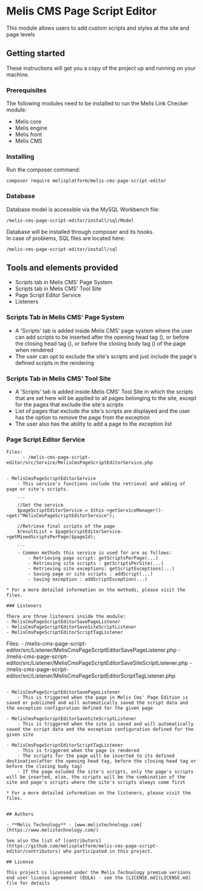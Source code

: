 # Melis CMS Page Script Editor

This module allows users to add custom scripts and styles at the site and page levels


## Getting started

These instructions will get you a copy of the project up and running on your machine.

### Prerequisites

The following modules need to be installed to run the Melis Link Checker module:

- Melis core
- Melis engine
- Melis front
- Melis CMS

### Installing

Run the composer command:

```
composer require melisplatform/melis-cms-page-script-editor
```

### Database

Database model is accessible via the MySQL Workbench file:

```
/melis-cms-page-script-editor/install/sql/Model
```

Database will be installed through composer and its hooks.  
In case of problems, SQL files are located here:

```
/melis-cms-page-script-editor/install/sql
```

## Tools and elements provided

- Scripts tab in Melis CMS' Page System
- Scripts tab in Melis CMS' Tool Site
- Page Script Editor Service
- Listeners


### Scripts Tab in Melis CMS' Page System

- A 'Scripts' tab is added inside Melis CMS' page system where the user can add scripts to be inserted after the opening head tag (<head>), or before the closing head tag (</head>), or before the closing body tag (</body>) of the page when rendered
- The user can opt to exclude the site's scripts and just include the page's defined scripts in the rendering

### Scripts Tab in Melis CMS' Tool Site

- A 'Scripts' tab is added inside Melis CMS' Tool Site in which the scripts that are set here will be applied to all pages belonging to the site, except for the pages that exclude the site's scripts
- List of pages that exclude the site's scripts are displayed and the user has the option to remove the page from the exception
- The user also has the ability to add a page to the exception list

### Page Script Editor Service

```
Files: 
      - /melis-cms-page-script-editor/src/Service/MelisCmsPageScriptEditorService.php   


- MelisCmsPageScriptEditorService
    - This service's functions include the retrieval and adding of page or site's scripts.  
      
    ```     
    //Get the service
    $pageScriptEditorService = $this->getServiceManager()->get("MelisCmsPageScriptEditorService");

    //Retrieve final scripts of the page
    $resultList = $pageScriptEditorService->getMixedScriptsPerPage($pageId);   

    ```
    - Common methods this service is used for are as follows:
        - Retrieving page script: getScriptsPerPage(...)
        - Retrieving site scripts : getScriptsPerSite(...)
        - Retrieving site exceptions: getScriptExceptions(...)
        - Saving page or site scripts : addScript(...)
        - Saving exception : addScriptException(...)

* For a more detailed information on the methods, please visit the files.

### Listeners

There are three listeners inside the module:
- MelisCmsPageScriptEditorSavePageListener 
- MelisCmsPageScriptEditorSaveSiteScriptListener
- MelisCmsPageScriptEditorScriptTagListener

```
Files: 
      - /melis-cms-page-script-editor/src/Listener/MelisCmsPageScriptEditorSavePageListener.php 
      - /melis-cms-page-script-editor/src/Listener/MelisCmsPageScriptEditorSaveSiteScriptListener.php 
      - /melis-cms-page-script-editor/src/Listener/MelisCmsPageScriptEditorScriptTagListener.php   
```    

- MelisCmsPageScriptEditorSavePageListener
    - This is triggered when the page in Melis Cms' Page Edition is saved or published and will automatically saved the script data and the exception configuration defined for the given page

- MelisCmsPageScriptEditorSaveSiteScriptListener
    - This is triggered when the site is saved and will automatically saved the script data and the exception configuration defined for the given site

- MelisCmsPageScriptEditorScriptTagListener
    - This is triggered when the page is rendered     
    - The scripts for the page will be inserted to its defined destination(after the opening head tag, before the closing head tag or before the closing body tag)
    - If the page exluded the site's scripts, only the page's scripts will be inserted, else, the scripts will be the combination of the site and page's scripts where the site's scripts always come first
       
* For a more detailed information on the listeners, please visit the files.


## Authors

- **Melis Technology** - [www.melistechnology.com](https://www.melistechnology.com/)

See also the list of [contributors](https://github.com/melisplatform/melis-cms-page-script-editor/contributors) who participated in this project.

## License

This project is licensed under the Melis Technology premium versions end user license agreement (EULA) - see the [LICENSE.md](LICENSE.md) file for details

